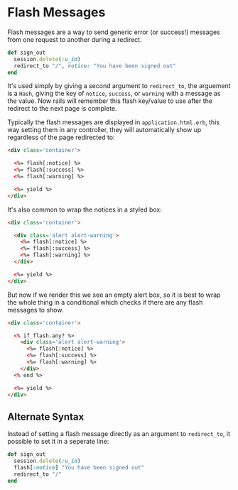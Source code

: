# Flash Messages

Flash messages are a way to send generic error (or success!) messages from one request to another during a redirect.


```rb
def sign_out
  session.delete(:u_id)
  redirect_to "/", notice: "You have been signed out"
end
```

It's used simply by giving a second argument to `redirect_to`, the arguement is a `Hash`, giving the key of `notice`, `success`, or `warning` with a message as the value. Now rails will remember this flash key/value to use after the redirect to the next page is complete.

Typically the flash messages are displayed in `application.html.erb`, this way setting them in any controller, they will automatically show up regardless of the page redirected to:

```html
<div class='container'>

  <%= flash[:notice] %>
  <%= flash[:success] %>
  <%= flash[:warning] %>

  <%= yield %>
</div>
```

It's also common to wrap the notices in a styled box:

```html
<div class='container'>

  <div class='alert alert-warning'>
    <%= flash[:notice] %>
    <%= flash[:success] %>
    <%= flash[:warning] %>
  </div>

  <%= yield %>
</div>
```

But now if we render this we see an empty alert box, so it is best to wrap the whole thing in a conditional which checks if there are any flash messages to show.

```html
<div class='container'>

  <% if flash.any? %>
    <div class='alert alert-warning'>
      <%= flash[:notice] %>
      <%= flash[:success] %>
      <%= flash[:warning] %>
    </div>
  <% end %>

  <%= yield %>
</div>
```

## Alternate Syntax

Instead of setting a flash message directly as an argument to `redirect_to`, it possible to set it in a seperate line:

```rb
def sign_out
  session.delete(:u_id)
  flash[:notice] "You have been signed out"
  redirect_to "/"
end
```
